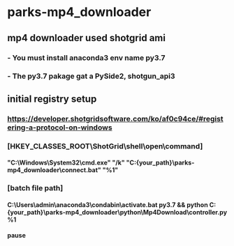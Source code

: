 # parks-mp4_downloader
## mp4 downloader used shotgrid ami
###  - You must install anaconda3 env name py3.7
###  - The py3.7 pakage gat a PySide2, shotgun_api3

## initial registry setup
### https://developer.shotgridsoftware.com/ko/af0c94ce/#registering-a-protocol-on-windows

### [HKEY_CLASSES_ROOT\ShotGrid\shell\open\command]
#### "C:\Windows\System32\cmd.exe" "/k" "C:\{your_path}\parks-mp4_downloader\connect.bat" "%1"

### [batch file path]
#### C:\Users\admin\anaconda3\condabin\activate.bat py3.7 && python C:\{your_path}\parks-mp4_downloader\python\Mp4Download\controller.py %1
#### pause
